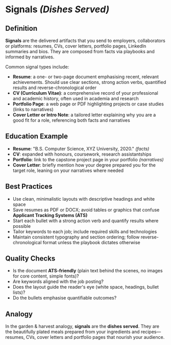 # Signals *(Dishes Served)*

## Definition

**Signals** are the delivered artifacts that you send to employers, collaborators or platforms: resumes, CVs, cover letters, portfolio pages,
LinkedIn summaries and bios. They are composed from facts via playbooks and informed by narratives.

Common signal types include:

- **Resume**: a one- or two-page document emphasising recent, relevant achievements. Should use clear sections, strong action verbs,
  quantified results and reverse-chronological order
- **CV (Curriculum Vitae)**: a comprehensive record of your professional and academic history, often used in academia and research
- **Portfolio Page**: a web page or PDF highlighting projects or case studies (links to narratives)
- **Cover Letter or Intro Note**: a tailored letter explaining why you are a good fit for a role, referencing both facts and narratives

## Education Example

- **Resume**: "B.S. Computer Science, XYZ University, 2020." *(facts)*
- **CV**: expanded with honours, coursework, research assistantships
- **Portfolio**: link to the capstone project page in your portfolio *(narratives)*
- **Cover Letter**: briefly mention how your degree prepared you for the target role, leaning on your narratives where needed

## Best Practices

- Use clean, minimalistic layouts with descriptive headings and white space
- Save resumes as PDF or DOCX; avoid tables or graphics that confuse **Applicant Tracking Systems (ATS)**
- Start each bullet with a strong action verb and quantify results where possible
- Tailor keywords to each job; include required skills and technologies
- Maintain consistent typography and section ordering; follow reverse-chronological format unless the playbook dictates otherwise

## Quality Checks

- Is the document **ATS-friendly** (plain text behind the scenes, no images for core content, simple fonts)?
- Are keywords aligned with the job posting?
- Does the layout guide the reader's eye (white space, headings, bullet lists)?
- Do the bullets emphasise quantifiable outcomes?

## Analogy

In the garden & harvest analogy, **signals** are the **dishes served**. They are the beautifully plated meals prepared from your ingredients
and recipes—resumes, CVs, cover letters and portfolio pages that nourish your audience.

